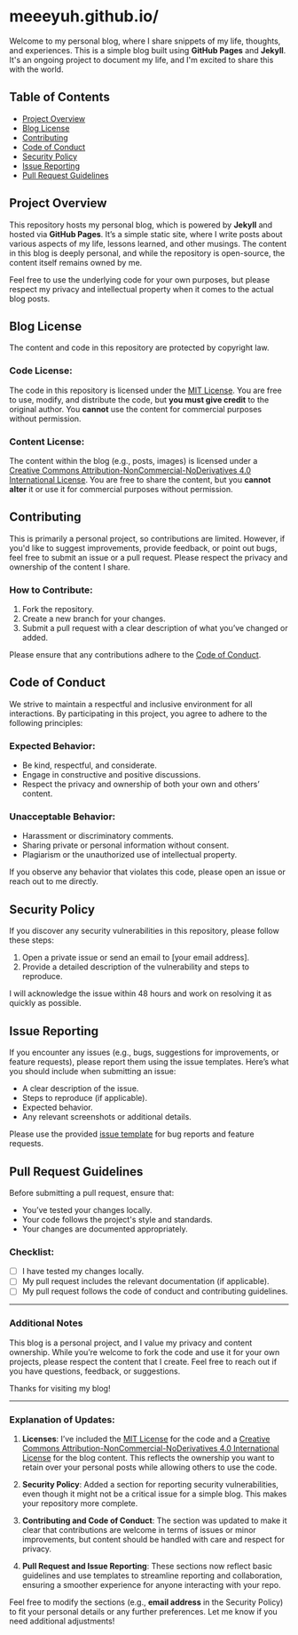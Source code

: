 # meeeyuh.github.io/

Welcome to my personal blog, where I share snippets of my life, thoughts, and experiences. This is a simple blog built using **GitHub Pages** and **Jekyll**. It's an ongoing project to document my life, and I'm excited to share this with the world.

## Table of Contents
- [Project Overview](#project-overview)
- [Blog License](#blog-license)
- [Contributing](#contributing)
- [Code of Conduct](#code-of-conduct)
- [Security Policy](#security-policy)
- [Issue Reporting](#issue-reporting)
- [Pull Request Guidelines](#pull-request-guidelines)

## Project Overview
This repository hosts my personal blog, which is powered by **Jekyll** and hosted via **GitHub Pages**. It’s a simple static site, where I write posts about various aspects of my life, lessons learned, and other musings. The content in this blog is deeply personal, and while the repository is open-source, the content itself remains owned by me.

Feel free to use the underlying code for your own purposes, but please respect my privacy and intellectual property when it comes to the actual blog posts.

## Blog License
The content and code in this repository are protected by copyright law.

### Code License:
The code in this repository is licensed under the [MIT License](LICENSE). You are free to use, modify, and distribute the code, but **you must give credit** to the original author. You **cannot** use the content for commercial purposes without permission.

### Content License:
The content within the blog (e.g., posts, images) is licensed under a [Creative Commons Attribution-NonCommercial-NoDerivatives 4.0 International License](https://creativecommons.org/licenses/by-nc-nd/4.0/). You are free to share the content, but you **cannot alter** it or use it for commercial purposes without permission.

## Contributing
This is primarily a personal project, so contributions are limited. However, if you'd like to suggest improvements, provide feedback, or point out bugs, feel free to submit an issue or a pull request. Please respect the privacy and ownership of the content I share.

### How to Contribute:
1. Fork the repository.
2. Create a new branch for your changes.
3. Submit a pull request with a clear description of what you’ve changed or added.

Please ensure that any contributions adhere to the [Code of Conduct](#code-of-conduct).

## Code of Conduct
We strive to maintain a respectful and inclusive environment for all interactions. By participating in this project, you agree to adhere to the following principles:

### Expected Behavior:
- Be kind, respectful, and considerate.
- Engage in constructive and positive discussions.
- Respect the privacy and ownership of both your own and others’ content.

### Unacceptable Behavior:
- Harassment or discriminatory comments.
- Sharing private or personal information without consent.
- Plagiarism or the unauthorized use of intellectual property.

If you observe any behavior that violates this code, please open an issue or reach out to me directly.

## Security Policy
If you discover any security vulnerabilities in this repository, please follow these steps:

1. Open a private issue or send an email to [your email address].
2. Provide a detailed description of the vulnerability and steps to reproduce.

I will acknowledge the issue within 48 hours and work on resolving it as quickly as possible.

## Issue Reporting
If you encounter any issues (e.g., bugs, suggestions for improvements, or feature requests), please report them using the issue templates. Here’s what you should include when submitting an issue:

- A clear description of the issue.
- Steps to reproduce (if applicable).
- Expected behavior.
- Any relevant screenshots or additional details.

Please use the provided [issue template](.github/ISSUE_TEMPLATE/bug_report.md) for bug reports and feature requests.

## Pull Request Guidelines
Before submitting a pull request, ensure that:
- You’ve tested your changes locally.
- Your code follows the project's style and standards.
- Your changes are documented appropriately.

### Checklist:
- [ ] I have tested my changes locally.
- [ ] My pull request includes the relevant documentation (if applicable).
- [ ] My pull request follows the code of conduct and contributing guidelines.

---

### Additional Notes
This blog is a personal project, and I value my privacy and content ownership. While you’re welcome to fork the code and use it for your own projects, please respect the content that I create. Feel free to reach out if you have questions, feedback, or suggestions.

Thanks for visiting my blog!

---

### Explanation of Updates:

1. **Licenses**: I’ve included the [MIT License](https://opensource.org/licenses/MIT) for the code and a [Creative Commons Attribution-NonCommercial-NoDerivatives 4.0 International License](https://creativecommons.org/licenses/by-nc-nd/4.0/) for the blog content. This reflects the ownership you want to retain over your personal posts while allowing others to use the code.
   
2. **Security Policy**: Added a section for reporting security vulnerabilities, even though it might not be a critical issue for a simple blog. This makes your repository more complete.
   
3. **Contributing and Code of Conduct**: The section was updated to make it clear that contributions are welcome in terms of issues or minor improvements, but content should be handled with care and respect for privacy.
   
4. **Pull Request and Issue Reporting**: These sections now reflect basic guidelines and use templates to streamline reporting and collaboration, ensuring a smoother experience for anyone interacting with your repo.

Feel free to modify the sections (e.g., **email address** in the Security Policy) to fit your personal details or any further preferences. Let me know if you need additional adjustments!
